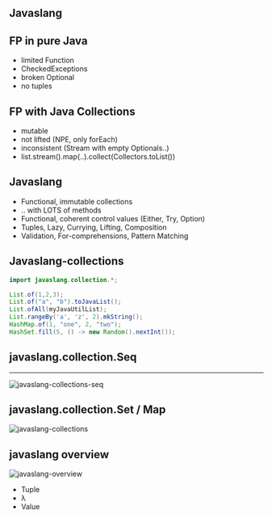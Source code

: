 ## Javaslang


## FP in pure Java

- limited Function
- CheckedExceptions
- broken Optional
- no tuples


## FP with Java Collections

- mutable
- not lifted (NPE, only forEach)
- inconsistent (Stream with empty Optionals..)
- list.stream().map(..).collect(Collectors.toList())


## Javaslang

- Functional, immutable collections
- .. with LOTS of methods
- Functional, coherent control values (Either, Try, Option)
- Tuples, Lazy, Currying, Lifting, Composition
- Validation, For-comprehensions, Pattern Matching


## Javaslang-collections

~~~java
import javaslang.collection.*;

List.of(1,2,3);
List.of("a", "b").toJavaList();
List.ofAll(myJavaUtilList);
List.rangeBy('a', 'z', 2).mkString();
HashMap.of(1, "one", 2, "two");
HashSet.fill(5, () -> new Random().nextInt());
~~~


## javaslang.collection.Seq
- - -
![javaslang-collections-seq](img/collections-seq.png "Javaslang collections seq")


## javaslang.collection.Set / Map

![javaslang-collections](img/javaslang-collections.png "Javaslang collections")


## javaslang overview

![javaslang-overview](img/javaslang-overview.png "Javaslang overview")

- Tuple
- λ
- Value
